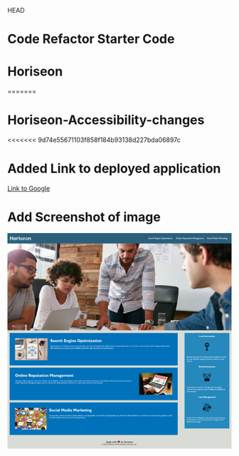  HEAD
# Code Refactor Starter Code
# Horiseon
=======
# Horiseon-Accessibility-changes
<<<<<<< 9d74e55671103f858f184b93138d227bda06897c

# Added Link to deployed application
[Link to Google](https://joshuaaldrich.github.io/Horiseon-Accessibility-changes/)

# Add Screenshot of image
![](joshuaaldrich.github.io_Horiseon-Accessibility-changes_.png)


